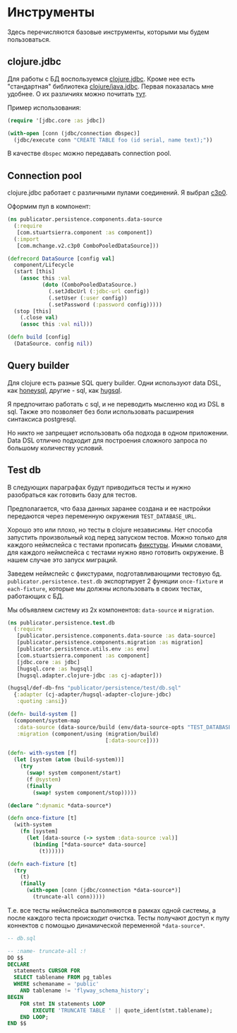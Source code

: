 # Инструменты

Здесь перечисляются базовые инструменты, которыми мы будем пользоваться.

## clojure.jdbc

Для работы с БД воспользуемся [clojure.jdbc](https://funcool.github.io/clojure.jdbc/latest).
Кроме нее есть "стандартная" библиотека [clojure/java.jdbc](https://github.com/clojure/java.jdbc).
Первая показалась мне удобнее. О их различиях можно почитать
[тут](https://funcool.github.io/clojure.jdbc/latest/#why-another-jdbc-wrapper).

Пример использования:
```clojure
(require '[jdbc.core :as jdbc])

(with-open [conn (jdbc/connection dbspec)]
  (jdbc/execute conn "CREATE TABLE foo (id serial, name text);"))
```

В качестве `dbspec` можно передавать connection pool.

## Connection pool

clojure.jdbc работает с различными пулами соединений.
Я выбрал [c3p0](https://www.mchange.com/projects/c3p0/).

Оформим пул в компонент:

```clojure
(ns publicator.persistence.components.data-source
  (:require
   [com.stuartsierra.component :as component])
  (:import
   [com.mchange.v2.c3p0 ComboPooledDataSource]))

(defrecord DataSource [config val]
  component/Lifecycle
  (start [this]
    (assoc this :val
           (doto (ComboPooledDataSource.)
             (.setJdbcUrl (:jdbc-url config))
             (.setUser (:user config))
             (.setPassword (:password config)))))
  (stop [this]
    (.close val)
    (assoc this :val nil)))

(defn build [config]
  (DataSource. config nil))
```

## Query builder

Для clojure есть разные SQL query builder.
Одни используют data DSL, как [honeysql](https://github.com/jkk/honeysql),
другие - sql, как [hugsql](https://www.hugsql.org/).

Я предпочитаю работать с sql, и не переводить мысленно код из DSL в sql.
Также это позволяет без боли использовать расширения синтаксиса postgresql.

Но никто не запрещает использовать оба подхода в одном приложении.
Data DSL отлично подходит для построения сложного запроса по большому количеству условий.

## Test db

В следующих параграфах будут приводиться тесты и нужно разобраться как готовить базу для тестов.

Предполагается, что база данных заранее создана и ее настройки передаются через
переменную окружения `TEST_DATABASE_URL`.

Хорошо это или плохо, но тесты в clojure независимы. Нет способа запустить произвольный
код перед запуском тестов. Можно только для каждого неймспейса с тестами прописать
[фикстуры](https://clojuredocs.org/clojure.test/use-fixtures).
Иными словами, для каждого неймспейса с тестами нужно явно готовить окружение.
В нашем случае это запуск миграций.

Заведем неймспейс с фикстурами, подготавливающими тестовую бд.
`publicator.persistence.test.db` экспортирует 2 функции `once-fixture` и `each-fixture`,
которые мы должны использовать в своих тестах, работающих с БД.

Мы объявляем систему из 2х компонентов: `data-source` и `migration`.

```clojure
(ns publicator.persistence.test.db
  (:require
   [publicator.persistence.components.data-source :as data-source]
   [publicator.persistence.components.migration :as migration]
   [publicator.persistence.utils.env :as env]
   [com.stuartsierra.component :as component]
   [jdbc.core :as jdbc]
   [hugsql.core :as hugsql]
   [hugsql.adapter.clojure-jdbc :as cj-adapter]))

(hugsql/def-db-fns "publicator/persistence/test/db.sql"
  {:adapter (cj-adapter/hugsql-adapter-clojure-jdbc)
   :quoting :ansi})

(defn- build-system []
  (component/system-map
   :data-source (data-source/build (env/data-source-opts "TEST_DATABASE_URL"))
   :migration (component/using (migration/build)
                               [:data-source])))

(defn- with-system [f]
  (let [system (atom (build-system))]
    (try
      (swap! system component/start)
      (f @system)
      (finally
        (swap! system component/stop)))))

(declare ^:dynamic *data-source*)

(defn once-fixture [t]
  (with-system
    (fn [system]
      (let [data-source (-> system :data-source :val)]
        (binding [*data-source* data-source]
          (t))))))

(defn each-fixture [t]
  (try
    (t)
    (finally
      (with-open [conn (jdbc/connection *data-source*)]
        (truncate-all conn)))))
```

Т.е. все тесты неймспейса выполняются в рамках одной системы, а после каждого теста происходит очистка.
Тесты получают доступ к пулу коннектов с помощью динамической переменной `*data-source*`.

```sql
-- db.sql

-- :name- truncate-all :!
DO $$
DECLARE
  statements CURSOR FOR
  SELECT tablename FROM pg_tables
  WHERE schemaname = 'public'
    AND tablename != 'flyway_schema_history';
BEGIN
    FOR stmt IN statements LOOP
        EXECUTE 'TRUNCATE TABLE ' || quote_ident(stmt.tablename);
    END LOOP;
END $$
```
